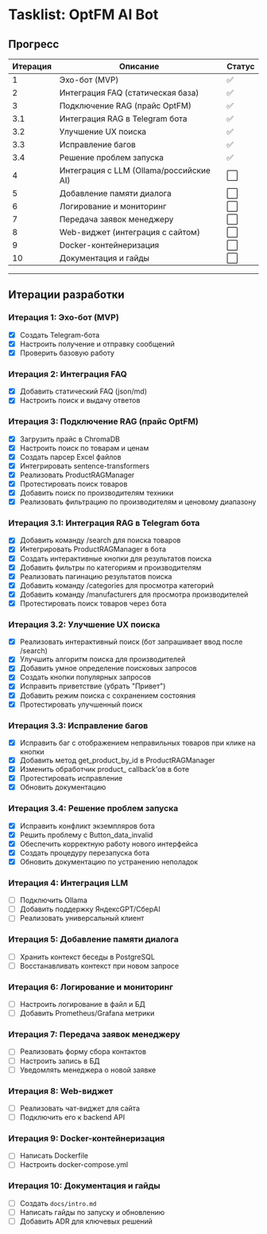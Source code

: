 # Tasklist: OptFM AI Bot

## Прогресс
| Итерация | Описание | Статус |
|----------|----------|--------|
| 1 | Эхо-бот (MVP) | ✅ |
| 2 | Интеграция FAQ (статическая база) | ✅ |
| 3 | Подключение RAG (прайс OptFM) | ✅ |
| 3.1 | Интеграция RAG в Telegram бота | ✅ |
| 3.2 | Улучшение UX поиска | ✅ |
| 3.3 | Исправление багов | ✅ |
| 3.4 | Решение проблем запуска | ✅ |
| 4 | Интеграция с LLM (Ollama/российские AI) | ⬜ |
| 5 | Добавление памяти диалога | ⬜ |
| 6 | Логирование и мониторинг | ⬜ |
| 7 | Передача заявок менеджеру | ⬜ |
| 8 | Web-виджет (интеграция с сайтом) | ⬜ |
| 9 | Docker-контейнеризация | ⬜ |
| 10 | Документация и гайды | ⬜ |

---

## Итерации разработки

### Итерация 1: Эхо-бот (MVP)
- [x] Создать Telegram-бота
- [x] Настроить получение и отправку сообщений
- [x] Проверить базовую работу

### Итерация 2: Интеграция FAQ
- [x] Добавить статический FAQ (json/md)
- [x] Настроить поиск и выдачу ответов

### Итерация 3: Подключение RAG (прайс OptFM)
- [x] Загрузить прайс в ChromaDB
- [x] Настроить поиск по товарам и ценам
- [x] Создать парсер Excel файлов
- [x] Интегрировать sentence-transformers
- [x] Реализовать ProductRAGManager
- [x] Протестировать поиск товаров
- [x] Добавить поиск по производителям техники
- [x] Реализовать фильтрацию по производителям и ценовому диапазону

### Итерация 3.1: Интеграция RAG в Telegram бота
- [x] Добавить команду /search для поиска товаров
- [x] Интегрировать ProductRAGManager в бота
- [x] Создать интерактивные кнопки для результатов поиска
- [x] Добавить фильтры по категориям и производителям
- [x] Реализовать пагинацию результатов поиска
- [x] Добавить команду /categories для просмотра категорий
- [x] Добавить команду /manufacturers для просмотра производителей
- [x] Протестировать поиск товаров через бота

### Итерация 3.2: Улучшение UX поиска
- [x] Реализовать интерактивный поиск (бот запрашивает ввод после /search)
- [x] Улучшить алгоритм поиска для производителей
- [x] Добавить умное определение поисковых запросов
- [x] Создать кнопки популярных запросов
- [x] Исправить приветствие (убрать "Привет")
- [x] Добавить режим поиска с сохранением состояния
- [x] Протестировать улучшенный поиск

### Итерация 3.3: Исправление багов
- [x] Исправить баг с отображением неправильных товаров при клике на кнопки
- [x] Добавить метод get_product_by_id в ProductRAGManager
- [x] Изменить обработчик product_ callback'ов в боте
- [x] Протестировать исправление
- [x] Обновить документацию

### Итерация 3.4: Решение проблем запуска
- [x] Исправить конфликт экземпляров бота
- [x] Решить проблему с Button_data_invalid
- [x] Обеспечить корректную работу нового интерфейса
- [x] Создать процедуру перезапуска бота
- [x] Обновить документацию по устранению неполадок

### Итерация 4: Интеграция LLM
- [ ] Подключить Ollama
- [ ] Добавить поддержку ЯндексGPT/СберAI
- [ ] Реализовать универсальный клиент

### Итерация 5: Добавление памяти диалога
- [ ] Хранить контекст беседы в PostgreSQL
- [ ] Восстанавливать контекст при новом запросе

### Итерация 6: Логирование и мониторинг
- [ ] Настроить логирование в файл и БД
- [ ] Добавить Prometheus/Grafana метрики

### Итерация 7: Передача заявок менеджеру
- [ ] Реализовать форму сбора контактов
- [ ] Настроить запись в БД
- [ ] Уведомлять менеджера о новой заявке

### Итерация 8: Web-виджет
- [ ] Реализовать чат-виджет для сайта
- [ ] Подключить его к backend API

### Итерация 9: Docker-контейнеризация
- [ ] Написать Dockerfile
- [ ] Настроить docker-compose.yml

### Итерация 10: Документация и гайды
- [ ] Создать `docs/intro.md`
- [ ] Написать гайды по запуску и обновлению
- [ ] Добавить ADR для ключевых решений
